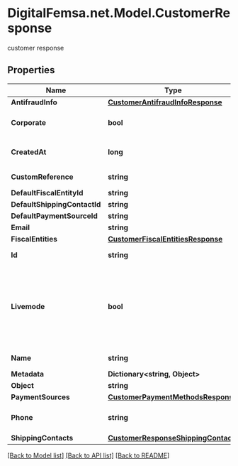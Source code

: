 # DigitalFemsa.net.Model.CustomerResponse
customer response

## Properties

Name | Type | Description | Notes
------------ | ------------- | ------------- | -------------
**AntifraudInfo** | [**CustomerAntifraudInfoResponse**](CustomerAntifraudInfoResponse.md) |  | [optional] 
**Corporate** | **bool** | true if the customer is a company | [optional] 
**CreatedAt** | **long** | Creation date of the object | 
**CustomReference** | **string** | Custom reference | [optional] 
**DefaultFiscalEntityId** | **string** |  | [optional] 
**DefaultShippingContactId** | **string** |  | [optional] 
**DefaultPaymentSourceId** | **string** |  | [optional] 
**Email** | **string** |  | [optional] 
**FiscalEntities** | [**CustomerFiscalEntitiesResponse**](CustomerFiscalEntitiesResponse.md) |  | [optional] 
**Id** | **string** | Customer&#39;s ID | 
**Livemode** | **bool** | true if the object exists in live mode or the value false if the object exists in test mode | 
**Name** | **string** | Customer&#39;s name | 
**Metadata** | **Dictionary&lt;string, Object&gt;** |  | [optional] 
**Object** | **string** |  | 
**PaymentSources** | [**CustomerPaymentMethodsResponse**](CustomerPaymentMethodsResponse.md) |  | [optional] 
**Phone** | **string** | Customer&#39;s phone number | [optional] 
**ShippingContacts** | [**CustomerResponseShippingContacts**](CustomerResponseShippingContacts.md) |  | [optional] 

[[Back to Model list]](../README.md#documentation-for-models) [[Back to API list]](../README.md#documentation-for-api-endpoints) [[Back to README]](../README.md)

